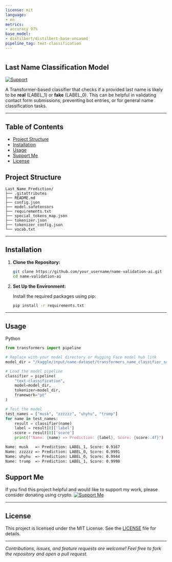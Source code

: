 ```yaml
---
license: mit
language:
- en
metrics:
- accuracy 97%
base_model:
- distilbert/distilbert-base-uncased
pipeline_tag: text-classification
---
```


# <h2>Last Name Classification Model</h2>
[![Support](https://img.shields.io/badge/Support-Me-brightgreen)](https://www.example.com/donate?crypto=YOUR_CRYPTO_ID)

A  Transformer-based classifier that checks if a provided last name is likely to be **real** (LABEL_1) or **fake** (LABEL_0). This can be helpful in validating contact form submissions, preventing bot entries, or for general name classification tasks.

---
## Table of Contents

- [Project Structure](#project_structure)
- [Installation](#installation)
- [Usage](#usage)
- [Support Me](#support-me)
- [License](#license)

## Project Structure

```
Last_Name_Prediction/
├── .gitattributes
├── README.md
├── config.json
├── model.safetensors
├── requirements.txt
├── special_tokens_map.json
├── tokenizer.json
├── tokenizer_config.json
└── vocab.txt

```
---

## Installation

1. **Clone the Repository:**

   ```bash
   git clone https://github.com/your_username/name-validation-ai.git
   cd name-validation-ai
   ```

2. **Set Up the Environment:**

   Install the required packages using pip:

   ```bash
   pip install -r requirements.txt
   ```
---

## Usage
Python
```python
from transformers import pipeline

# Replace with your model directory or Hugging Face model hub link
model_dir = "/kaggle/input/name-dataset/transformers_name_classifier_safetensors"

# Load the model pipeline
classifier = pipeline(
    "text-classification",
    model=model_dir,
    tokenizer=model_dir,
    framework="pt"
)

# Test the model
test_names = ["musk", "zzzzzz", "uhyhu", "trump"]
for name in test_names:
    result = classifier(name)
    label = result[0]['label']
    score = result[0]['score']
    print(f"Name: {name} => Prediction: {label}, Score: {score:.4f}")
```
```bash
Name: musk   => Prediction: LABEL_1, Score: 0.9167
Name: zzzzzz => Prediction: LABEL_0, Score: 0.9991
Name: uhyhu  => Prediction: LABEL_0, Score: 0.9944
Name: trump  => Prediction: LABEL_1, Score: 0.9998
```
## Support Me

If you find this project helpful and would like to support my work, please consider donating using crypto.
<a href="https://www.example.com/donate?crypto=YOUR_CRYPTO_ID" target="_blank">
  <img src="https://img.shields.io/badge/Support-Me-brightgreen" alt="Support Me">
</a>

---

## License

This project is licensed under the MIT License. See the [LICENSE](LICENSE) file for details.

---

*Contributions, issues, and feature requests are welcome! Feel free to fork the repository and open a pull request.*
```